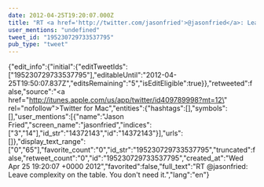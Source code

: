 ```yaml
---
date: 2012-04-25T19:20:07.000Z
title: "RT <a href='http://twitter.com/jasonfried'>@jasonfried</a>: Leave complexity on the table. You don't need it.″"
user_mentions: "undefined"
tweet_id: "195230729733537795"
pub_type: "tweet"
---
```

{"edit_info":{"initial":{"editTweetIds":["195230729733537795"],"editableUntil":"2012-04-25T19:50:07.837Z","editsRemaining":"5","isEditEligible":true}},"retweeted":false,"source":"<a href=\"http://itunes.apple.com/us/app/twitter/id409789998?mt=12\" rel=\"nofollow\">Twitter for Mac</a>","entities":{"hashtags":[],"symbols":[],"user_mentions":[{"name":"Jason Fried","screen_name":"jasonfried","indices":["3","14"],"id_str":"14372143","id":"14372143"}],"urls":[]},"display_text_range":["0","65"],"favorite_count":"0","id_str":"195230729733537795","truncated":false,"retweet_count":"0","id":"195230729733537795","created_at":"Wed Apr 25 19:20:07 +0000 2012","favorited":false,"full_text":"RT @jasonfried: Leave complexity on the table. You don't need it.","lang":"en"}
